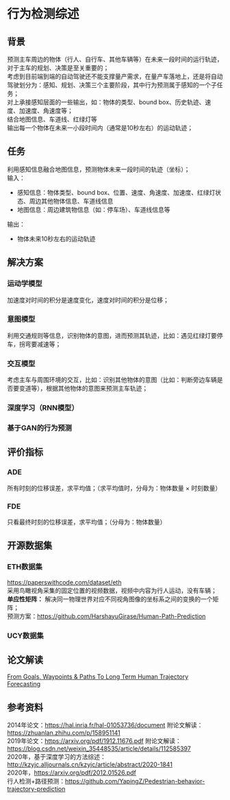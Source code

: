 行为检测综述
====
## 背景
预测主车周边的物体（行人、自行车、其他车辆等）在未来一段时间的运行轨迹，对于主车的规划、决策是至关重要的；<br>
考虑到目前端到端的自动驾驶还不能支撑量产需求，在量产车落地上，还是将自动驾驶划分为：感知、规划、决策三个主要阶段，其中行为预测属于感知的一个子任务；<br>
对上承接感知层面的一些输出，如：物体的类型、bound box、历史轨迹、速度、加速度、角速度等；<br>
结合地图信息、车道线、红绿灯等<br>
输出每一个物体在未来一小段时间内（通常是10秒左右）的运动轨迹；<br>

## 任务
利用感知信息融合地图信息，预测物体未来一段时间的轨迹（坐标）；<br>
输入：<br>
- 感知信息：物体类型、bound box、位置、速度、角速度、加速度、红绿灯状态、周边其他物体信息、车道线信息
- 地图信息：周边建筑物信息（如：停车场）、车道线信息等

输出：<br>
- 物体未来10秒左右的运动轨迹

## 解决方案
### 运动学模型
加速度对时间的积分是速度变化，速度对时间的积分是位移；

### 意图模型
利用交通规则等信息，识别物体的意图，进而预测其轨迹，比如：遇见红绿灯要停车，拐弯要减速等；

### 交互模型
考虑主车与周围环境的交互，比如：识别其他物体的意图（比如：判断旁边车辆是否要变道等），根据其他物体的意图来预测主车轨迹；

### 深度学习（RNN模型）

### 基于GAN的行为预测

## 评价指标
### ADE
所有时刻的位移误差，求平均值；（求平均值时，分母为：物体数量 × 时刻数量）

### FDE
只看最终时刻的位移误差，求平均值；（分母为：物体数量）

## 开源数据集
### ETH数据集
https://paperswithcode.com/dataset/eth<br>
采用鸟瞰视角采集的固定位置的视频数据，视频中内容为行人运动，没有车辆；<br>
**单应性矩阵：** 解决同一物理世界对应不同视角图像的坐标系之间的变换的一个矩阵；<br>
预测方案：https://github.com/HarshayuGirase/Human-Path-Prediction

### UCY数据集

### 

## 论文解读
[From Goals, Waypoints & Paths To Long Term Human Trajectory Forecasting](https://arxiv.org/pdf/2012.01526.pdf)

## 参考资料
2014年论文：https://hal.inria.fr/hal-01053736/document 附论文解读：https://zhuanlan.zhihu.com/p/158951141<br>
2019年论文：https://arxiv.org/pdf/1912.11676.pdf 附论文解读：https://blog.csdn.net/weixin_35448535/article/details/112585397<br>
2020年，基于深度学习的方法综述：http://kzyjc.alljournals.cn/kzyjc/article/abstract/2020-1841<br>
2020年，https://arxiv.org/pdf/2012.01526.pdf<br>
行人检测+路径预测：https://github.com/YapingZ/Pedestrian-behavior-trajectory-prediction


